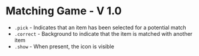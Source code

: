 # Matching Game - V 1.0

- `.pick` - Indicates that an item has been selected for a potential match
- `.correct` - Background to indicate that the item is matched with another item
- `.show` - When present, the icon is visible

